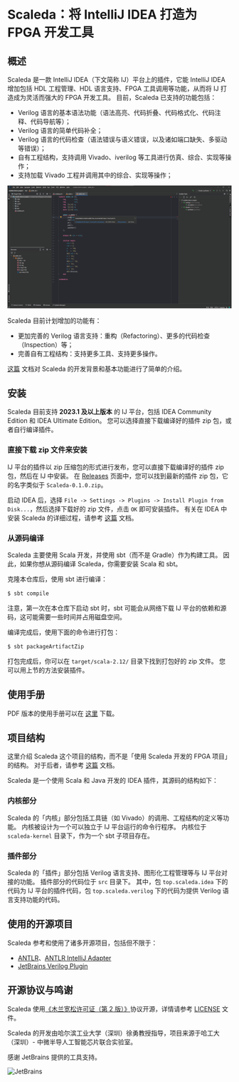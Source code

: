 # Scaleda：将 IntelliJ IDEA 打造为 FPGA 开发工具

## 概述

Scaleda 是一款 IntelliJ IDEA（下文简称 IJ）平台上的插件，它能 IntelliJ IDEA 增加包括 HDL 工程管理、HDL 语言支持、FPGA 工具调用等功能，从而将 IJ 打造成为灵活而强大的 FPGA 开发工具。
目前，Scaleda 已支持的功能包括：

 - Verilog 语言的基本语法功能（语法高亮、代码折叠、代码格式化、代码注释、代码导航等）；
 - Verilog 语言的简单代码补全；
 - Verilog 语言的代码检查（语法错误与语义错误，以及诸如端口缺失、多驱动等错误）；
 - 自有工程结构，支持调用 Vivado、iverilog 等工具进行仿真、综合、实现等操作；
 - 支持加载 Vivado 工程并调用其中的综合、实现等操作；

![使用 Scaleda 进行 Verilog 开发](docs/source/images/main-screenshot.png)

Scaleda 目前计划增加的功能有：
 - 更加完善的 Verilog 语言支持：重构（Refactoring）、更多的代码检查（Inspection）等；
 - 完善自有工程结构：支持更多工具、支持更多操作。

[这篇](./docs/INTRODUCTION.md) 文档对 Scaleda 的开发背景和基本功能进行了简单的介绍。

## 安装

Scaleda 目前支持 **2023.1 及以上版本** 的 IJ 平台，包括 IDEA Community Edition 和 IDEA Ultimate Edition。
您可以选择直接下载编译好的插件 zip 包，或者自行编译插件。

### 直接下载 zip 文件来安装

IJ 平台的插件以 zip 压缩包的形式进行发布，您可以直接下载编译好的插件 zip 包，然后在 IJ 中安装。
在 [Releases](https://github.com/Scaleda/Scaleda/releases) 页面中，您可以找到最新的插件 zip 包，它的名字类似于 `Scaleda-0.1.0.zip`。

启动 IDEA 后，选择 `File -> Settings -> Plugins -> Install Plugin from Disk...`，然后选择下载好的 zip 文件，点击 `OK` 即可安装插件。
有关在 IDEA 中安装 Scaleda 的详细过程，请参考 [这篇](./docs/INSTALLATION.md) 文档。

### 从源码编译

Scaleda 主要使用 Scala 开发，并使用 sbt（而不是 Gradle）作为构建工具。
因此，如果你想从源码编译 Scaleda，你需要安装 Scala 和 sbt。

克隆本仓库后，使用 sbt 进行编译：

```bash
$ sbt compile
```

注意，第一次在本仓库下启动 sbt 时，sbt 可能会从网络下载 IJ 平台的依赖和源码，这可能需要一些时间并占用磁盘空间。

编译完成后，使用下面的命令进行打包：

```bash
$ sbt packageArtifactZip
```

打包完成后，你可以在 `target/scala-2.12/` 目录下找到打包好的 zip 文件。
您可以用上节的方法安装插件。

## 使用手册

PDF 版本的使用手册可以在 [这里](./docs/scaleda-manual.pdf) 下载。

## 项目结构

这里介绍 Scaleda 这个项目的结构，而不是「使用 Scaleda 开发的 FPGA 项目」的结构。
对于后者，请参考 [这篇](docs/source/_posts/project) 文档。

Scaleda 是一个使用 Scala 和 Java 开发的 IDEA 插件，其源码的结构如下：

### 内核部分

Scaleda 的「内核」部分包括工具链（如 Vivado）的调用、工程结构的定义等功能。
内核被设计为一个可以独立于 IJ 平台运行的命令行程序。
内核位于 `scaleda-kernel` 目录下，作为一个 sbt 子项目存在。

### 插件部分

Scaleda 的「插件」部分包括 Verilog 语言支持、图形化工程管理等与 IJ 平台对接的功能。
插件部分的代码位于 `src` 目录下。
其中，包 `top.scaleda.idea` 下的代码为 IJ 平台的插件代码，包 `top.scaleda.verilog` 下的代码为提供 Verilog 语言支持功能的代码。

## 使用的开源项目

Scaleda 参考和使用了诸多开源项目，包括但不限于：

 - [ANTLR](https://github.com/antlr/antlr4)、[ANTLR IntelliJ Adapter](https://github.com/antlr/antlr4-intellij-adaptor)
 - [JetBrains Verilog Plugin](https://github.com/MrTsepa/jetbrains-verilog-plugin/)

## 开源协议与鸣谢

Scaleda 使用[《木兰宽松许可证（第 2 版）》](https://license.coscl.org.cn/MulanPSL2)协议开源，详情请参考 [LICENSE](LICENSE) 文件。

Scaleda 的开发由哈尔滨工业大学（深圳）徐勇教授指导，项目来源于哈工大（深圳）- 中微半导人工智能芯片联合实验室。

感谢 JetBrains 提供的工具支持。

![JetBrains](https://resources.jetbrains.com/storage/products/company/brand/logos/jb_beam.svg)

